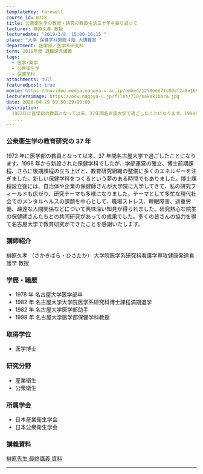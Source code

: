 ```yaml
---
templateKey: farewell
course_id: 0718
title: 公衆衛生学の教育・研究の教員生活三十年を振り返って
lecturer: 榊原久孝 教授
lecturedate: "2019/3/8  15:00-16:15 "
place: "大幸 保健学科東館４階 大講義室 "
department: 医学部／医学系研究科
term: 2018年度 退職記念講義
tags:
  - 医学/薬学
  - 公衆衛生学
  - 保健学科
attachments: null
featuredpost: true
movie: https://nuvideo.media.nagoya-u.ac.jp/embed/1250eed71c80af2a8e1690ee638e907053ef73a8
lecturersimage: https://ocw.nagoya-u.jp/files/718/sakakibara.jpg
date: 2020-04-29 09:50:29+00:00
description:
  1972年に医学部の教員となって以来、37年間名古屋大学で過ごしたことになります。1998年から新設された保健学科でしたが、学部運営の確立、博士前期課程、さらに後期課程の立ち上げと、教育研究組織の整備に多くのエネルギーを注ぎました。新しい保健学科をつくるという夢のある時間でもありました。博士課程設立後には、自治体や企業の保健師さんが大学院に入学してきて、私の研究フィールドも広がり、研究テーマも
  ....
---
```


### 公衆衛生学の教育研究の 37 年

1972 年に医学部の教員となって以来、37 年間名古屋大学で過ごしたことになります。1998 年から新設された保健学科でしたが、学部運営の確立、博士前期課程、さらに後期課程の立ち上げと、教育研究組織の整備に多くのエネルギーを注ぎました。新しい保健学科をつくるという夢のある時間でもありました。博士課程設立後には、自治体や企業の保健師さんが大学院に入学してきて、私の研究フィールドも広がり、研究テーマも多様になりました。テーマとして多忙な現代社会でのメンタルヘルスの課題を中心として、職場ストレス、睡眠障害、過重労働、疎遠な人間関係などについて興味深い知見が得られました。研究熱心な院生の保健師さんたちとの共同研究があっての成果でした。多くの皆さんの協力を得て名古屋大学で教育研究ができたことを感謝いたします。

### 講師紹介

榊原久孝 （さかきばら・ひさたか） 大学院医学系研究科看護学専攻健康発達看護学 教授

### 学歴・職歴

- 1978 年 名古屋大学医学部卒
- 1982 年 名古屋大学大学院医学系研究科博士課程満期退学
- 1982 年 名古屋大学医学部助手
- 1998 年 名古屋大学医学部保健学科教授

### 取得学位

- 医学博士

### 研究分野

- 産業衛生
- 公衆衛生

### 所属学会

- 日本産業衛生学会
- 日本公衆衛生学会

### 講義資料

[榊原先生 最終講義 資料](https://ocw.nagoya-u.jp/files/718/sakakibara_siryou.pdf)

---
